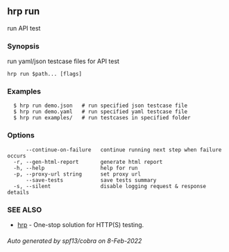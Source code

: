 ## hrp run

run API test

### Synopsis

run yaml/json testcase files for API test

```
hrp run $path... [flags]
```

### Examples

```
  $ hrp run demo.json	# run specified json testcase file
  $ hrp run demo.yaml	# run specified yaml testcase file
  $ hrp run examples/	# run testcases in specified folder
```

### Options

```
      --continue-on-failure   continue running next step when failure occurs
  -r, --gen-html-report       generate html report
  -h, --help                  help for run
  -p, --proxy-url string      set proxy url
      --save-tests            save tests summary
  -s, --silent                disable logging request & response details
```

### SEE ALSO

* [hrp](hrp.md)	 - One-stop solution for HTTP(S) testing.

###### Auto generated by spf13/cobra on 8-Feb-2022
